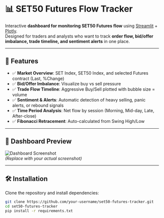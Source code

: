 # 📊 SET50 Futures Flow Tracker

Interactive **dashboard for monitoring SET50 Futures flow** using [Streamlit](https://streamlit.io/) + [Plotly](https://plotly.com/).  
Designed for traders and analysts who want to track **order flow, bid/offer imbalance, trade timeline, and sentiment alerts** in one place.  

---

## 🚀 Features

- ✅ **Market Overview**: SET Index, SET50 Index, and selected Futures contract (Last, %Change)  
- ✅ **Bid/Offer Imbalance**: Visualize buy vs sell pressure  
- ✅ **Trade Flow Timeline**: Aggressive Buy/Sell plotted with bubble size = volume  
- ✅ **Sentiment & Alerts**: Automatic detection of heavy selling, panic alerts, or rebound signals  
- ✅ **Time Period Analysis**: Net flow by session (Morning, Mid-day, Late, After-close)  
- ✅ **Fibonacci Retracement**: Auto-calculated from Swing High/Low  

---

## 📸 Dashboard Preview

![Dashboard Screenshot](screenshot.png)  
*(Replace with your actual screenshot)*

---

## 🛠️ Installation

Clone the repository and install dependencies:

```bash
git clone https://github.com/your-username/set50-futures-tracker.git
cd set50-futures-tracker
pip install -r requirements.txt
